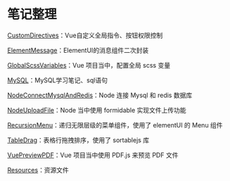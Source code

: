 # 笔记整理


[CustomDirectives]：Vue自定义全局指令、按钮权限控制

[ElementMessage]：ElementUI的消息组件二次封装

[GlobalScssVariables]：Vue 项目当中，配置全局 scss 变量

[MySQL]：MySQL学习笔记、sql语句

[NodeConnectMysqlAndRedis]：Node 连接 Mysql 和 redis 数据库

[NodeUploadFile]：Node 当中使用 formidable 实现文件上传功能

[RecursionMenu]：递归无限层级的菜单组件，使用了 elementUI 的 Menu 组件

[TableDrag]：表格行拖拽排序，使用了 sortablejs 库

[VuePreviewPDF]：Vue 项目当中使用 PDF.js 来预览 PDF 文件

[Resources]：资源文件



[CustomDirectives]: https://github.com/Jin0811/Note/tree/master/CustomDirectives
[ElementMessage]: https://github.com/Jin0811/Note/tree/master/ElementMessage
[GlobalScssVariables]: https://github.com/Jin0811/Note/tree/master/GlobalScssVariables
[MySQL]: https://github.com/Jin0811/Note/tree/master/MySQL
[NodeConnectMysqlAndRedis]: https://github.com/Jin0811/Note/tree/master/NodeConnectMysqlAndRedis
[NodeUploadFile]: https://github.com/Jin0811/Note/tree/master/NodeUploadFile
[RecursionMenu]: https://github.com/Jin0811/Note/tree/master/RecursionMenu
[TableDrag]: https://github.com/Jin0811/Note/tree/master/TableDrag
[VuePreviewPDF]: https://github.com/Jin0811/Note/tree/master/VuePreviewPDF
[Resources]: https://github.com/Jin0811/Note/tree/master/Resources